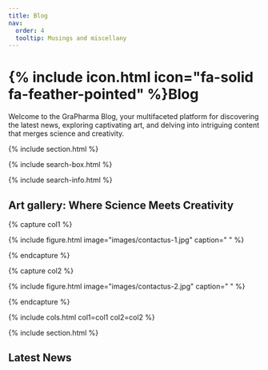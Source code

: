 ```yaml
---
title: Blog
nav:
  order: 4
  tooltip: Musings and miscellany
---
```


# {% include icon.html icon="fa-solid fa-feather-pointed" %}Blog

Welcome to the GraPharma Blog, your multifaceted platform for discovering the latest news, exploring captivating art, and delving into intriguing content that merges science and creativity.

{% include section.html %}

{% include search-box.html %}


{% include search-info.html %}

## Art gallery: Where Science Meets Creativity
{% capture col1 %}

{%
  include figure.html
  image="images/contactus-1.jpg"
  caption=" "
%}

{% endcapture %}

{% capture col2 %}

{%
  include figure.html
  image="images/contactus-2.jpg"
  caption=" "
%}

{% endcapture %}

{% include cols.html col1=col1 col2=col2 %}



{% include section.html %}

## Latest News

